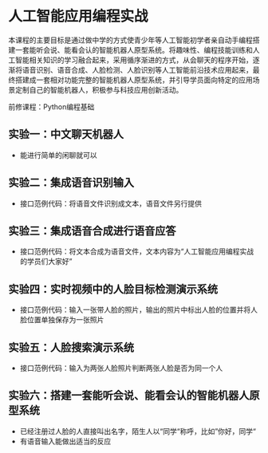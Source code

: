 # 人工智能应用编程实战

本课程的主要目标是通过做中学的方式使青少年等人工智能初学者亲自动手编程搭建一套能听会说、能看会认的智能机器人原型系统。将趣味性、编程技能训练和人工智能相关知识的学习融合起来，采用循序渐进的方式，从会聊天的程序开始，逐渐将语音识别、语音合成、人脸检测、人脸识别等人工智能前沿技术应用起来，最终搭建成一套相对功能完整的智能机器人原型系统，并引导学员面向特定的应用场景定制自己的智能机器人，积极参与科技应用创新活动。


前修课程：Python编程基础

## 实验一：中文聊天机器人

* 能进行简单的闲聊就可以

## 实验二：集成语音识别输入

* 接口范例代码：将语音文件识别成文本，语音文件另行提供

## 实验三：集成语音合成进行语音应答

* 接口范例代码：将文本合成为语音文件，文本内容为“人工智能应用编程实战的学员们大家好”

## 实验四：实时视频中的人脸目标检测演示系统

* 接口范例代码：输入一张带人脸的照片，输出的照片中标出人脸的位置并将人脸位置单独保存为一张照片

## 实验五：人脸搜索演示系统

* 接口范例代码：输入为两张人脸照片判断两张人脸是否为同一个人

## 实验六：搭建一套能听会说、能看会认的智能机器人原型系统

* 已经注册过人脸的人直接叫出名字，陌生人以“同学“称呼，比如”你好，同学“
* 有语音输入能做出适当的反应
